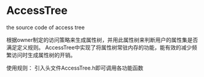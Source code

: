 AccessTree
==========

the source code of access tree

根据owner制定的访问策略来生成属性树，并用此属性树来判断用户的属性集是否满足定义规则。
AccessTree中实现了将属性树常驻内存的功能，能有效的减少频繁访问时生成属性树的开销。

使用规则：
  引入头文件AccessTree.h即可调用各功能函数
